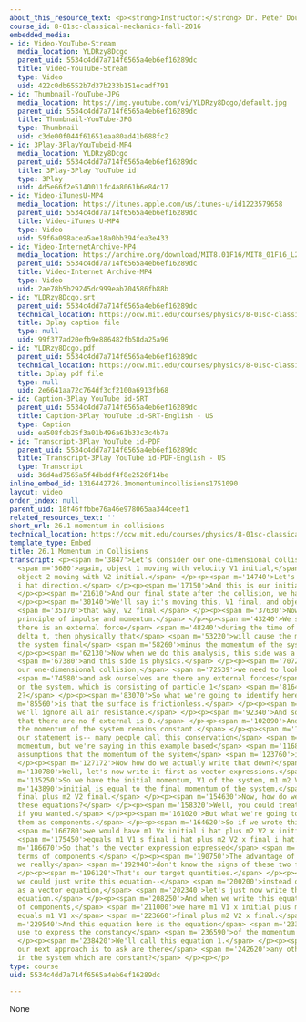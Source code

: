 ```yaml
---
about_this_resource_text: <p><strong>Instructor:</strong> Dr. Peter Dourmashkin</p>
course_id: 8-01sc-classical-mechanics-fall-2016
embedded_media:
- id: Video-YouTube-Stream
  media_location: YLDRzy8Dcgo
  parent_uid: 5534c4dd7a714f6565a4eb6ef16289dc
  title: Video-YouTube-Stream
  type: Video
  uid: 422c0db6552b7d37b233b151ecadf791
- id: Thumbnail-YouTube-JPG
  media_location: https://img.youtube.com/vi/YLDRzy8Dcgo/default.jpg
  parent_uid: 5534c4dd7a714f6565a4eb6ef16289dc
  title: Thumbnail-YouTube-JPG
  type: Thumbnail
  uid: c3de00f044f61651eaa80ad41b688fc2
- id: 3Play-3PlayYouTubeid-MP4
  media_location: YLDRzy8Dcgo
  parent_uid: 5534c4dd7a714f6565a4eb6ef16289dc
  title: 3Play-3Play YouTube id
  type: 3Play
  uid: 4d5e66f2e5140011fc4a8061b6e84c17
- id: Video-iTunesU-MP4
  media_location: https://itunes.apple.com/us/itunes-u/id1223579658
  parent_uid: 5534c4dd7a714f6565a4eb6ef16289dc
  title: Video-iTunes U-MP4
  type: Video
  uid: 59f6a098acea5ae18a0bb394fea3e433
- id: Video-InternetArchive-MP4
  media_location: https://archive.org/download/MIT8.01F16/MIT8_01F16_L26v01_360p.mp4
  parent_uid: 5534c4dd7a714f6565a4eb6ef16289dc
  title: Video-Internet Archive-MP4
  type: Video
  uid: 2ae78b5b29245dc999eab704586fb88b
- id: YLDRzy8Dcgo.srt
  parent_uid: 5534c4dd7a714f6565a4eb6ef16289dc
  technical_location: https://ocw.mit.edu/courses/physics/8-01sc-classical-mechanics-fall-2016/week-9-collision-theory/26.1-momentum-in-collisions/26.1-momentum-in-collisions/YLDRzy8Dcgo.srt
  title: 3play caption file
  type: null
  uid: 99f377ad20efb9e886482fb58da25a96
- id: YLDRzy8Dcgo.pdf
  parent_uid: 5534c4dd7a714f6565a4eb6ef16289dc
  technical_location: https://ocw.mit.edu/courses/physics/8-01sc-classical-mechanics-fall-2016/week-9-collision-theory/26.1-momentum-in-collisions/26.1-momentum-in-collisions/YLDRzy8Dcgo.pdf
  title: 3play pdf file
  type: null
  uid: 2e6641aa72c764df3cf2100a6913fb68
- id: Caption-3Play YouTube id-SRT
  parent_uid: 5534c4dd7a714f6565a4eb6ef16289dc
  title: Caption-3Play YouTube id-SRT-English - US
  type: Caption
  uid: ea508fcb25f3a01b496a61b33c3c4b7a
- id: Transcript-3Play YouTube id-PDF
  parent_uid: 5534c4dd7a714f6565a4eb6ef16289dc
  title: Transcript-3Play YouTube id-PDF-English - US
  type: Transcript
  uid: 36d4ad7565a5f4dbddf4f8e2526f14be
inline_embed_id: 1316442726.1momentumincollisions1751090
layout: video
order_index: null
parent_uid: 18f46ffbbe76a46e978065aa344ceef1
related_resources_text: ''
short_url: 26.1-momentum-in-collisions
technical_location: https://ocw.mit.edu/courses/physics/8-01sc-classical-mechanics-fall-2016/week-9-collision-theory/26.1-momentum-in-collisions/26.1-momentum-in-collisions
template_type: Embed
title: 26.1 Momentum in Collisions
transcript: <p><span m='3847'>Let's consider our one-dimensional collision</span>
  <span m='5680'>again, object 1 moving with velocity V1 initial,</span> <span m='10420'>and
  object 2 moving with V2 initial.</span> </p><p><span m='14740'>Let's call this or
  i hat direction.</span> </p><p><span m='17150'>And this is our initial state.</span>
  </p><p><span m='21610'>And our final state after the collision, we have object 1.</span>
  </p><p><span m='30140'>We'll say it's moving this, V1 final, and object 2 moving</span>
  <span m='35170'>that way, V2 final.</span> </p><p><span m='37630'>Now recall our
  principle of impulse and momentum.</span> </p><p><span m='43240'>We said that if
  there is an external force</span> <span m='48240'>during the time of a collision
  delta t, then physically that</span> <span m='53220'>will cause the momentum of
  the system final</span> <span m='58260'>minus the momentum of the system initial.</span>
  </p><p><span m='62130'>Now when we do this analysis, this side was a description</span>
  <span m='67380'>and this side is physics.</span> </p><p><span m='70720'>Now for
  our one-dimensional collision,</span> <span m='72539'>we need to look at this collision</span>
  <span m='74580'>and ask ourselves are there any external forces</span> <span m='77370'>acting
  on the system, which is consisting of particle 1</span> <span m='81640'>and particle
  2?</span> </p><p><span m='83070'>So what we're going to identify here</span> <span
  m='85560'>is that the surface is frictionless.</span> </p><p><span m='89789'>And
  we'll ignore all air resistance.</span> </p><p><span m='92340'>And so by our assumptions
  that there are no f external is 0.</span> </p><p><span m='102090'>And therefore,
  the momentum of the system remains constant.</span> </p><p><span m='109780'>So here
  our statement is-- many people call this conservation</span> <span m='113370'>of
  momentum, but we're saying in this example based</span> <span m='116880'>on our
  assumptions that the momentum of the system</span> <span m='123760'>is constant.</span>
  </p><p><span m='127172'>Now how do we actually write that down?</span> </p><p><span
  m='130780'>Well, let's now write it first as vector expressions.</span> </p><p><span
  m='135250'>So we have the initial momentum, V1 of the system, m1 m2 V2</span> <span
  m='143890'>initial is equal to the final momentum of the system,</span> <span m='149100'>V1
  final plus m2 V2 final.</span> </p><p><span m='154630'>Now, how do we represent
  these equations?</span> </p><p><span m='158320'>Well, you could treat them as vectors
  if you wanted.</span> </p><p><span m='161020'>But what we're going to do is express
  them as components.</span> </p><p><span m='164620'>So if we wrote this as components,</span>
  <span m='166780'>we would have m1 Vx initial i hat plus m2 V2 x initial i hat</span>
  <span m='175450'>equals m1 V1 s final i hat plus m2 V2 x final i hat.</span> </p><p><span
  m='186670'>So that's the vector expression expressed</span> <span m='189310'>in
  terms of components.</span> </p><p><span m='190750'>The advantage of this is that
  we really</span> <span m='192940'>don't know the signs of these two final components.</span>
  </p><p><span m='196120'>That's our target quantities.</span> </p><p><span m='198100'>But
  we could just write this equation--</span> <span m='200200'>instead of writing it
  as a vector equation,</span> <span m='202340'>let's just now write this as a component
  equation.</span> </p><p><span m='208250'>And when we write this equation in terms
  of components,</span> <span m='211000'>we have m1 V1 x initial plus m2 V2 x initial
  equals m1 V1 x</span> <span m='223660'>final plus m2 V2 x final.</span> </p><p><span
  m='229540'>And this equation here is the equation</span> <span m='233530'>that we
  use to express the constancy</span> <span m='236590'>of the momentum of the system.</span>
  </p><p><span m='238420'>We'll call this equation 1.</span> </p><p><span m='240740'>Now
  our next approach is to ask are there</span> <span m='242620'>any other quantities
  in the system which are constant?</span> </p><p></p>
type: course
uid: 5534c4dd7a714f6565a4eb6ef16289dc

---
```

None